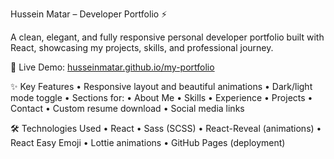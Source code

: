 Hussein Matar – Developer Portfolio ⚡️

A clean, elegant, and fully responsive personal developer portfolio built with React, showcasing my projects, skills, and professional journey.

🔗 Live Demo: [husseinmatar.github.io/my-portfolio](https://husseinmatar.github.io/my-portfolio/)

✨ Key Features
	•	Responsive layout and beautiful animations
	•	Dark/light mode toggle
	•	Sections for:
	•	About Me
	•	Skills
	•	Experience
	•	Projects
	•	Contact
	•	Custom resume download
	•	Social media links

 🛠 Technologies Used
	•	React
	•	Sass (SCSS)
	•	React-Reveal (animations)
	•	React Easy Emoji
	•	Lottie animations
	•	GitHub Pages (deployment)

 
